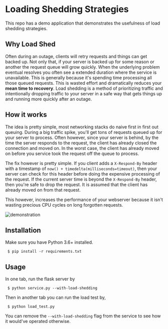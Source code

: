 # Loading Shedding Strategies

This repo has a demo application that demonstrates the usefulness of load shedding strategies.

## Why Load Shed

Often during an outage, clients will retry requests and things can get backed up.
Not only that, if your server is backed up for some reason or another the request queue will grow quickly.
When the underlying problem eventual resolves you often see a extended duration where the service is unavailable.
This is generally because it's spending time processing all those queued requests.
This is wasted effort and dramatically reduces your **mean time to recovery**.
Load shedding is a method of prioritizing traffic and intentionally dropping traffic to your server in a safe way that gets things up and running more quickly after an outage.

## How it works

The idea is pretty simple, most networking stacks do naive first in first out queuing.
During a big traffic spike, you'll get tons of requests queued up for your server to process.
Often however, since your server is behind, by the time the server responds to the request, the client has already closed the connection and moved on.
In the worst case, the client has already moved on before you service took the request off the queue to process.

The fix however is pretty simple.
If you client adds a `X-Respond-By` header with a timestamp of `now() + timedelta(milliseconds=timeout)`,
then your server can check for this header before doing the expensive processing of the request.
If the current server time is beyond the `X-Respond-By` header, then you're safe to drop the request.
It is assumed that the client has already moved on from that request.

This however, increases the performance of your webserver because it isn't wasting precious CPU cycles on long forgotten requests.

![demonstration](https://media2.giphy.com/media/Kyac5iuJu0K4ZSPLfC/giphy.gif)

## Installation

Make sure you have Python 3.6+ installed.

```
 $ pip install -r requirements.txt
```

## Usage

In one tab, run the flask server by

```
 $ python service.py --with-load-shedding
```

Then in another tab you can run the load test by,

```
 $ python load_test.py
```

You can remove the `--with-load-shedding` flag from the service to see how it would've operated otherwise.


